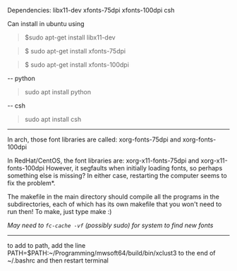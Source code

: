 Dependencies:
 libx11-dev xfonts-75dpi xfonts-100dpi csh
 
 Can install in ubuntu using 
 
 >$sudo apt-get install libx11-dev

>$ sudo apt-get install xfonts-75dpi

>$ sudo apt-get install xfonts-100dpi

--
python

> sudo apt install python

--
csh

> sudo apt install csh


---

In arch, those font libraries are called:
 xorg-fonts-75dpi and xorg-fonts-100dpi
 
In RedHat/CentOS, the font libraries are:
 xorg-x11-fonts-75dpi and xorg-x11-fonts-100dpi
 However, it segfaults when initially loading fonts, so perhaps something else is missing? In either case, restarting the computer seems to fix the problem*.
 
 The makefile in the main directory should compile all the programs in the subdirectories, each of which has its own makefile that you won't need to run then! To make, just type make :)
 
 *May need to ```fc-cache -vf``` (possibly sudo) for system to find new fonts*
 
 ---
 
 to add to path, add the line 
 PATH=$PATH:~/Programming/mwsoft64/build/bin/xclust3
to the end of ~/.bashrc and then restart terminal
